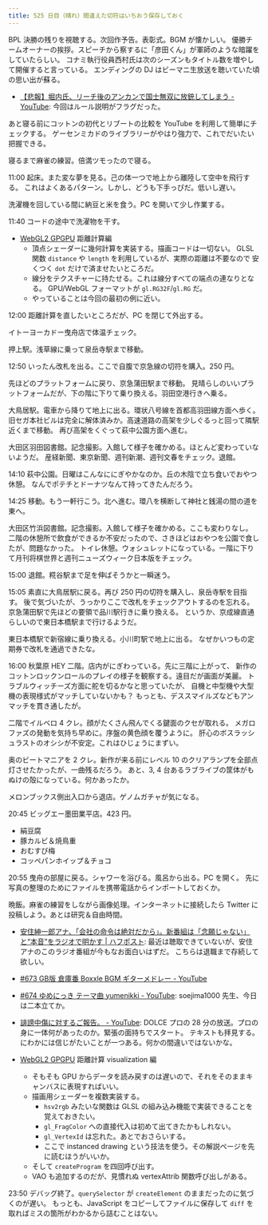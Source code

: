 ```yaml
---
title: 525 日目（晴れ）間違えた切符はいちおう保存しておく
---
```


BPL 決勝の残りを視聴する。次回作予告。表彰式。BGM が懐かしい。
優勝チームオーナーの挨拶。スピーチから察するに「彦田くん」が軍師のような暗躍をしていたらしい。
コナミ執行役員西村氏は次のシーズンもタイトル数を増やして開催すると言っている。
エンディングの DJ はビーマニ生放送を聴いていた頃の思い出が蘇る。

* [【悲報】堀内氏、リーチ後のアンカンで国士無双に放銃してしまう - YouTube](https://www.youtube.com/watch?v=g6YBXeaKelE):
  今回はルール説明がフラグだった。

あと寝る前にコットンの初代とリブートの比較を YouTube を利用して簡単にチェックする。
ゲーセンミカドのライブラリーがやはり強力で、これでだいたい把握できる。

寝るまで麻雀の練習。倍満ツモったので寝る。

11:00 起床。また変な夢を見る。己の体一つで地上から離陸して空中を飛行する。
これはよくあるパターン。しかし、どうも下手っぴだ。低いし遅い。

洗濯機を回している間に納豆と米を食う。PC を開いて少し作業する。

11:40 コードの途中で洗濯物を干す。

* [WebGL2 GPGPU](https://webgl2fundamentals.org/webgl/lessons/webgl-gpgpu.html) 距離計算編
  * 頂点シェーダーに幾何計算を実装する。描画コードは一切ない。
    GLSL 関数 `distance` や `length` を利用しているが、実際の距離は不要なので
    安くつく `dot` だけで済ませたいところだ。
  * 線分をテクスチャーに持たせる。これは線分すべての端点の連なりとなる。
    GPU/WebGL フォーマットが `gl.RG32F`/`gl.RG` だ。
  * やっていることは今回の最初の例に近い。

12:00 距離計算を直したいところだが、PC を閉じて外出する。

イトーヨーカドー曳舟店で体温チェック。

押上駅。浅草線に乗って泉岳寺駅まで移動。

12:50 いったん改札を出る。ここで自腹で京急線の切符を購入。250 円。

先ほどのプラットフォームに戻り、京急蒲田駅まで移動。
見晴らしのいいプラットフォームだが、下の階に下りて乗り換える。羽田空港行きへ乗る。

大鳥居駅。電車から降りて地上に出る。環状八号線を首都高羽田線方面へ歩く。
旧セガ本社ビルは完全に解体済みか。高速道路の高架を少しぐるっと回って隣駅近くまで移動。
再び高架をくぐって萩中公園方面へ進む。

大田区羽田図書館。記念撮影。入館して様子を確かめる。ほとんど変わっていないようだ。
産経新聞、東京新聞、週刊新潮、週刊文春をチェック。退館。

14:10 萩中公園。日曜はこんなににぎやかなのか。丘の木陰で立ち食いでおやつ休憩。
なんでポテチとドーナツなんて持ってきたんだろう。

14:25 移動。もう一軒行こう。北へ進む。環八を横断して神社と銭湯の間の道を東へ。

大田区竹浜図書館。記念撮影。入館して様子を確かめる。ここも変わりなし。
二階の休憩所で飲食ができるか不安だったので、さきほどはおやつを公園で食したが、問題なかった。
トイレ休憩。ウォシュレットになっている。一階に下りて月刊将棋世界と週刊ニューズウィーク日本版をチェック。

15:00 退館。糀谷駅まで足を伸ばそうかと一瞬迷う。

15:05 素直に大鳥居駅に戻る。再び 250 円の切符を購入し、泉岳寺駅を目指す。
後で気づいたが、うっかりここで改札をチェックアウトするのを忘れる。
京急蒲田駅で先ほどの要領で品川駅行きに乗り換える。
というか、京成線直通らしいので東日本橋駅まで行けるようだ。

東日本橋駅で新宿線に乗り換える。小川町駅で地上に出る。
なぜかいつもの定期券で改札を通過できたな。

16:00 秋葉原 HEY 二階。店内がにぎわっている。先に三階に上がって、
新作のコットンロックンロールのプレイの様子を観察する。遠目だが画面が美麗。
トラブルウィッチーズ方面に舵を切るかなと思っていたが、
自機と中型機や大型機の表現様式がマッチしていないかも？
もっとも、デススマイルズなどもアンマッチを貫き通したが。

二階でイルベロ 4 クレ。顔がたくさん飛んでくる鍵面のクセが取れる。
メガロファズの発動を気持ち早めに。序盤の黄色顔を覆うように。
肝心のボスラッシュラストのオシシが不安定。これはひじょうにまずい。

奥のビートマニアを 2 クレ。新作が来る前にレベル 10 のクリアランプを全部点灯させたかったが、一曲残るだろう。
あと、3, 4 台あるラブライブの筐体がもぬけの殻になっている。何かあったか。

メロンブックス側出入口から退店。ゲノムガチャが気になる。

20:45 ビッグエー墨田業平店。423 円。

* 絹豆腐
* 豚カルビ＆焼鳥重
* おむすび梅
* コッペパンホイップ＆チョコ

20:55 曳舟の部屋に戻る。シャワーを浴びる。風呂から出る。PC を開く。
先に写真の整理のためにファイルを携帯電話からインポートしておくか。

晩飯。麻雀の練習をしながら画像処理。インターネットに接続したら
Twitter に投稿しよう。あとは研究＆自由時間。

* [安住紳一郎アナ、「会社の命令は絶対だから」。新番組は「念願じゃない」と“本音”をラジオで明かす &#x7c; ハフポスト](https://www.huffingtonpost.jp/entry/story_jp_61590954e4b050254233a722?196):
  最近は聴取できていないが、安住アナのこのラジオ番組が今もなお面白いはずだ。
  こちらは退職まで存続して欲しい。
* [&#x23;673 GB版 倉庫番 Boxxle BGM ギターメドレー - YouTube](https://www.youtube.com/watch?v=qMdn4x5ITPk)
* [&#x23;674 ゆめにっき テーマ曲 yumenikki - YouTube](https://www.youtube.com/watch?v=u1SH8_pVKas):
  soejima1000 先生、今日は二本立てか。
* [誹謗中傷に対するご報告。 - YouTube](https://www.youtube.com/watch?v=_iJWeUetptM):
  DOLCE プロの 28 分の放送。プロの身に一体何があったのか。緊張の面持ちでスタート。
  テキストも拝見する。にわかには信じがたいことが一つある。何かの間違いではないかな。

* [WebGL2 GPGPU](https://webgl2fundamentals.org/webgl/lessons/webgl-gpgpu.html) 距離計算 visualization 編
  * そもそも GPU からデータを読み戻すのは遅いので、それをそのままキャンバスに表現すればいい。
  * 描画用シェーダーを複数実装する。
    * `hsv2rgb` みたいな関数は GLSL の組み込み機能で実装できることを覚えておきたい。
    * `gl_FragColor` への直接代入は初めて出てきたかもしれない。
    * `gl_VertexId` は忘れた。あとでおさらいする。
    * ここで instanced drawing という技法を使う。その解説ページを先に読むほうがいいか。
  * そして `createProgram` を四回呼び出す。
  * VAO も追加するのだが、見慣れぬ vertexAttrib 関数呼び出しがある。

23:50 デバッグ終了。`querySelector` が `createElement` のままだったのに気づくのが遅い。
もっとも、JavaScript をコピーしてファイルに保存して `diff` を取ればミスの箇所がわかるから詰むことはない。
